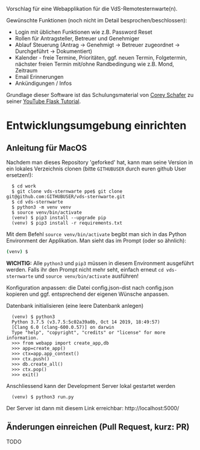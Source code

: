 Vorschlag für eine Webapplikation für die VdS-Remotesternwarte(n).

Gewünschte Funktionen (noch nicht im Detail besprochen/beschlossen):

* Login mit üblichen Funktionen wie z.B. Password Reset
* Rollen für Antragsteller, Betreuer und Genehmiger
* Ablauf Steuerung (Antrag -> Genehmigt -> Betreuer zugeordnet -> Durchgeführt -> Dokumentiert)
* Kalender - freie Termine, Prioritäten, ggf. neuen Termin, Folgetermin, nächster freien Termin mit/ohne Randbedingung wie z.B. Mond, Zeitraum
* Email Erinnerungen
* Ankündigungen / Infos

Grundlage dieser Software ist das Schulungsmaterial von [Corey Schafer](https://github.com/CoreyMSchafer/code_snippets/tree/master/Python/Flask_Blog) zu seiner [YouTube Flask Tutorial](https://www.youtube.com/@coreyms/playlists).


# Entwicklungsumgebung einrichten

## Anleitung für MacOS

Nachdem man dieses Repository 'geforked' hat, kann man seine Version in ein lokales Verzeichnis clonen (bitte `GITHUBUSER` durch euren github User ersetzen!):

```
  $ cd work
  $ git clone vds-sternwarte ppe$ git clone git@github.com:GITHUBUSER/vds-sternwarte.git
  $ cd vds-sternwarte
  $ python3 -m venv venv
  $ source venv/bin/activate
  (venv) $ pip3 install --upgrade pip
  (venv) $ pip3 install -r requirements.txt
```

Mit dem Befehl `source venv/bin/activate` begibt man sich in das Python Environment der Applikation. Man sieht das im Prompt (oder so ähnlich):

```bash
(venv) $
```

**WICHTIG:**
Alle `python3` und `pip3` müssen in diesem Environment ausgeführt werden. Falls ihr den Prompt nicht mehr seht, einfach erneut `cd vds-sternwarte` und `source venv/bin/activate` ausführen!


Konfiguration anpassen: die Datei config.json-dist nach config.json kopieren und ggf. entsprechend der eigenen Wünsche anpassen.

Datenbank initialisieren (eine leere Datenbank anlegen)

```
  (venv) $ python3
  Python 3.7.5 (v3.7.5:5c02a39a0b, Oct 14 2019, 18:49:57)
  [Clang 6.0 (clang-600.0.57)] on darwin
  Type "help", "copyright", "credits" or "license" for more information.
  >>> from webapp import create_app,db
  >>> app=create_app()
  >>> ctx=app.app_context()
  >>> ctx.push()
  >>> db.create_all()
  >>> ctx.pop()
  >>> exit()
```

Anschliessend kann der Development Server lokal gestartet werden

```
  (venv) $ python3 run.py
```

Der Server ist dann mit diesem Link erreichbar: http://localhost:5000/

## Änderungen einreichen (Pull Request, kurz: PR)

TODO

